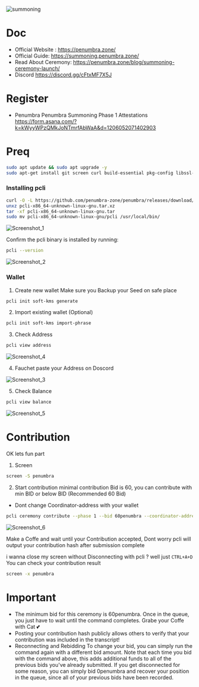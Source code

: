 ![summoning](https://github.com/fatalbar/Contribution/assets/81378817/100a1242-efbc-47e0-8e75-76b38e47564e)


# Doc
* Official Website : https://penumbra.zone/
* Official Guide: https://summoning.penumbra.zone/
* Read About Ceremony: https://penumbra.zone/blog/summoning-ceremony-launch/
* Discord https://discord.gg/cFtxMF7X5J
  
# Register
* Penumbra Penumbra Summoning Phase 1 Attestations https://form.asana.com/?k=kWyyWPzQMkJoNTmrfAbWaA&d=1206052071402903

# Preq

```bash
sudo apt update && sudo apt upgrade -y
sudo apt-get install git screen curl build-essential pkg-config libssl-dev clang git-lfs -y
```

### Installing pcli

```bash
curl -O -L https://github.com/penumbra-zone/penumbra/releases/download/v0.64.1/pcli-x86_64-unknown-linux-gnu.tar.xz
unxz pcli-x86_64-unknown-linux-gnu.tar.xz
tar -xf pcli-x86_64-unknown-linux-gnu.tar
sudo mv pcli-x86_64-unknown-linux-gnu/pcli /usr/local/bin/
```
![Screenshot_1](https://github.com/fatalbar/Contribution/assets/81378817/f69b249c-3aa3-41b2-9982-698d06a24551)

 Confirm the pcli binary is installed by running:
```bash
pcli --version
```

![Screenshot_2](https://github.com/fatalbar/Contribution/assets/81378817/f370362a-a430-4764-a942-87fa5ae677d5)

### Wallet
1. Create new wallet
Make sure you Backup your Seed on safe place
 ```bash
pcli init soft-kms generate
```
2. Import existing wallet (Optional)
 ```bash
pcli init soft-kms import-phrase
 ```
3. Check Address
```bash
pcli view address
```

![Screenshot_4](https://github.com/fatalbar/Contribution/assets/81378817/2ec4407f-8195-4f83-aa65-ca2e5abf7d9d)


4. Fauchet 
paste your Address on Doscord

![Screenshot_3](https://github.com/fatalbar/Contribution/assets/81378817/5b6e3abe-bd64-4edc-9c0a-d2dbb7822acc)

5. Check Balance
```bash
pcli view balance
```
![Screenshot_5](https://github.com/fatalbar/Contribution/assets/81378817/b4912e1e-85a5-4b4b-a353-c9a0411aee05)


# Contribution 
OK lets fun part 
1. Screen  
```bash
screen -S penumbra
```
2. Start contribution minimal contribution Bid is 60, you can contribute with min BID or below BID (Recommended 60 Bid)
* Dont change Coordinator-address with your wallet
```bash
pcli ceremony contribute --phase 1 --bid 60penumbra --coordinator-address penumbra1qvqr8cvqyf4pwrl6svw9kj8eypf3fuunrcs83m30zxh57y2ytk94gygmtq5k82cjdq9y3mlaa3fwctwpdjr6fxnwuzrsy4ezm0u2tqpzw0sed82shzcr42sju55en26mavjnw4
```
![Screenshot_6](https://github.com/fatalbar/Contribution/assets/81378817/16d1018d-2d12-40cc-8b3d-22b2229a7eba)

Make a Coffe and wait until your Contribution accepted, 
Dont worry pcli will output your contribution hash after submission complete

i wanna close my screen without Disconnecting with pcli ? well just `CTRL+A+D`
You can check your contribution result

```bash
screen -x penumbra
```
# Important
* The minimum bid for this ceremony is 60penumbra.
Once in the queue, you just have to wait until the command completes. Grabe your Coffe with Cat 💕
* Posting your contribution hash publicly allows others to verify that your contribution was included in the transcript!
* Reconnecting and Rebidding
 To change your bid, you can simply run the command again with a different bid amount. Note that each time you bid with the command above, this adds additional funds to all of the previous bids you've already submitted.
If you get disconnected for some reason, you can simply bid 0penumbra and recover your position in the queue, since all of your previous bids have been recorded.





